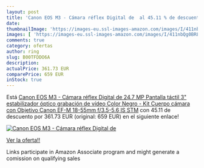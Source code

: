 ```yaml
---
layout: post
title: 'Canon EOS M3 - Cámara réflex Digital de  al 45.11 % de descuento'
date: 
thumbnailImage: 'https://images-eu.ssl-images-amazon.com/images/I/411nbQg0BRL._SL200_.jpg'
images: [ 'https://images-eu.ssl-images-amazon.com/images/I/411nbQg0BRL._SL200_.jpg' ]
comments: true
category: ofertas
author: ring
slug: B00TFDDO6A
description:
actualPrice: 361.73 EUR
comparePrice: 659 EUR
inStock: true
---
```


Está [Canon EOS M3 - Cámara réflex Digital de 24.7 MP  Pantalla táctil 3"  estabilizador óptico  grabación de vídeo   Color Negro - Kit Cuerpo cámara con Objetivo Canon EF-M 18-55mm f/3.5-5.6 IS STM](https://www.amazon.es/dp/B00TFDDO6A/?tag=tolees-21) con 45.11 de descuento por 361.73 EUR (original: 659 EUR) en el siguiente enlace!

[![Canon EOS M3 - Cámara réflex Digital de ](https://images-eu.ssl-images-amazon.com/images/I/411nbQg0BRL._SL200_.jpg)](https://www.amazon.es/dp/B00TFDDO6A/?tag=tolees-21)

[Ver la oferta!!](https://www.amazon.es/dp/B00TFDDO6A/?tag=tolees-21)

Links participate in Amazon Associate program and might generate a comission on qualifying sales


